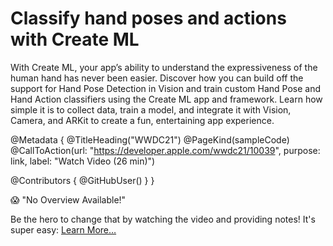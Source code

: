 # Classify hand poses and actions with Create ML

With Create ML, your app’s ability to understand the expressiveness of the human hand has never been easier. Discover how you can build off the support for Hand Pose Detection in Vision and train custom Hand Pose and Hand Action classifiers using the Create ML app and framework. Learn how simple it is to collect data, train a model, and integrate it with Vision, Camera, and ARKit to create a fun, entertaining app experience.

@Metadata {
   @TitleHeading("WWDC21")
   @PageKind(sampleCode)
   @CallToAction(url: "https://developer.apple.com/wwdc21/10039", purpose: link, label: "Watch Video (26 min)")

   @Contributors {
      @GitHubUser(<replace this with your GitHub handle>)
   }
}

😱 "No Overview Available!"

Be the hero to change that by watching the video and providing notes! It's super easy:
 [Learn More…](https://wwdcnotes.github.io/WWDCNotes/documentation/wwdcnotes/contributing)
